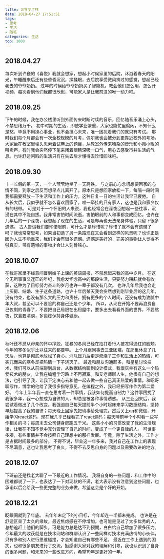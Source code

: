```yaml
---
title: 世界变了样
date: 2018-04-27 17:51:51
tags:
- 思考
- 生活
- 随笔
categories: 生活
top: 1000
---
```

## 2018.04.27
每次听到许巍的《喜悦》我就会想家，想起小时候家里的后院，沐浴着春天的阳光，午睡醒来后还有些昏昏沉沉，揉揉眼，去后院享受微风拂过的感觉，想起已经老去的爷爷奶奶。
过年的时候给爷爷奶奶买了智能机，教会他们怎么用，怎么开视频，每次看到他们我都很欣慰，可能家人是让我前进的唯一动力吧。
## 2018.09.25
下午的时候，我在办公楼里听到外面传来时断时续的音乐，回忆随音乐涌上心头，不禁思绪万千。
初中时期的生活，即使学业繁重，大家也能忙里偷闲，不知什么是愁，毕竟不用操心事业，也不会担心未来，唯一困扰着我们的就只有考试。
那时我们每个月都会有一次全校规模的月考，偶尔我也会被分到更靠近校外的考场。大家坐在教室里埋头思索着试卷上的题目，从教室外传来嘈杂的音乐和小摊小贩的叫卖声，有时我会突然停下笔来闭着眼睛深吸一口气，用心去感受市井生活的气息。也许舒适闲暇的生活只有在失去后才懂得去珍惜回味吧。
<!-- more -->
## 2018.09.30
十一长假的第一天，一个人茕茕地坐了一天高铁。
与之前心心念叨想要回家的心情不同，到家之后反而想早点儿离开了。原本只是想回家放松一下，每隔一段时间我都需要释放一下生活和工作上的压力，这种日复一日的生活让我早已疲倦。
自从长大后，我似乎就不怎么喜欢回家了，唯一牵挂的只有家人，这也是我和家乡仅有的纽带。
可是对于一个怀旧的人来说，我也经常会在深夜回想起一些往事，沉浸在其中不能自拔。我非常害怕时间流逝，害怕眼前的人和事都变成回忆。也许在几年后的一个深夜，我想起了现在的生活，可是却再也无法亲身体验，只留下很多遗憾。
古人告诫我们要珍惜眼前，可什么才是珍惜呢？珍惜了就不会有遗憾了吗？我也常常思考，如果当初选了另一条路现在又会看到怎样的风景呢？也许正是因为人生不能重来，我们才会有很多遗憾。遗憾是美好的，完美的事物让人觉得不够真实，带有遗憾的事物才会让人刻骨铭心。

## 2018.10.07
在我哥家里不经意间瞥到嫂子上课的英语周报，不禁想起来我的高中岁月。
在这个无所事事又迷茫的年纪，我愈发怀念高中的那段生活，只要努力耕耘就会有收获，这种为了目标努力奋斗的岁月也许一辈子都没有几次。
也许几年后我也会走上买房、结婚、生子这条道路，也许十年后某天我会突然想到刚毕业后的这几年，没有约束，也没有那么大的压力和责任，拥有更多的个人时间，还没有成为油腻中年大叔，甚至可以不要脸的称自己还是个少年。
所以，从现在开始不要再浪费自己仅剩的青春了，不要把自己局限在出租屋中，要多出去看看外面的世界，不要熬夜，饮食要清淡，多锻炼保持身体健康。
## 2018.12.06
秋叶还不忍从母亲的怀中挣脱，狂暴的冬风已经在拍打着行人被冻得通红的脸颊。
今年的寒冬似乎比以往来的都要早。
上个月跟同事去三亚团建，在那里休息了几天后，也算是彻底地放松了身心。消除压力后更是燃烧了工作和生活上的热情，可突兀而来的寒冬却把热情一下子浇灭了。
最近和朋友沟通颇多，和星星讨论技术，我们可以从前端聊到后台，从数据结构聊到设计模式，我很庆幸有这么一个热爱技术的朋友，让我在编程学习路上不再寂寞。和艾老师聊人生，他很有自己的想法，也引导了我，让我下定决心去和他一起去做一些自己真正热爱的事情。和昭哥聊写作，博学的他给了我很多指导意见，在编程之外，我已经把写作作为第二爱好。
今年上半年我一直在思考着一件事情，我该如何提高自制力？这件事困扰了我很多年，我一心想成为自律的人，却总是被各种事情诱惑。
从三亚回来后，我尝试着做出了几个改变。我强迫自己每天提前半个小时起床来学习数据结构，坚持早起提高了我的自律；每天晚上回家先把琐事给处理完，然后关上qq和微信，开始学习react源码，现在我几乎已经看完了react源码；每天睡前半个小时看一些写作相关的书；每周末去公司健身房跑五千米。
这些小小的习惯改变了我的生活规律，让我在不知不觉中充分管理了自己的时间，变成了一个更自律的人。
可世事多艰，有些事情并不会按照自己理想中的那样发展。毕竟，除了生活之外，工作才是占据时间最多的部分。
不得不说，毕业这一年多来，我对自己在工作上的表现不尽满意，这也让我思考了良久，不得不去反思自身的问题以及需要改进的地方。
## 2018.12.07
下班前还是找老大聊了一下最近的工作情况。
我将自身的一些问题，和工作中的困难都说了一下，也表达了一下对现状的不满，老大表示没有注意到这些问题，也承诺以后会给我一些更完整的业务来做，希望这会是个好的开始。
## 2018.12.21
眨眼间就到了年底。
去年年末定下的小目标，今年却连一半都未完成。
也许是在舒适区呆了太久的缘故，最近焦虑感在不停增加。也可能是见过了太多优秀的人，总想追赶上他们的脚步，可是能力总是达不到预期，白白给自己增加了很多压力。
今年最大的收获就是在技术网站和群聊认识了一些同样对技术充满热情的小伙伴，只有多和别人进行思维碰撞，才会知道自己有哪些不足。
最近在工作上遇到的困扰，也和很多朋友进行了交流，挺感谢大家对我的理解和引导，我也认识到了自身的很多问题，和未来的一些改进方向，希望19年是更好的一年。



